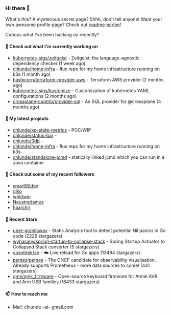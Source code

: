 ### Hi there 👋

What's this? A mysterious secret page? Shhh, don't tell anyone!
Want your own awesome profile page? Check out [readme-scribe](https://github.com/muesli/readme-scribe)!

Curious what I've been hacking on recently?

#### 👷 Check out what I'm currently working on

- [kubernetes-sigs/zeitgeist](https://github.com/kubernetes-sigs/zeitgeist) - Zeitgeist: the language-agnostic dependency checker (1 week ago)
- [chlunde/home-infra](https://github.com/chlunde/home-infra) - flux repo for my home infrastructure running on k3s  (1 month ago)
- [hashicorp/terraform-provider-aws](https://github.com/hashicorp/terraform-provider-aws) - Terraform AWS provider (2 months ago)
- [kubernetes-sigs/kustomize](https://github.com/kubernetes-sigs/kustomize) - Customization of kubernetes YAML configurations (2 months ago)
- [crossplane-contrib/provider-sql](https://github.com/crossplane-contrib/provider-sql) - An SQL provider for @crossplane (4 months ago)

#### 🌱 My latest projects

- [chlunde/xp-state-metrics](https://github.com/chlunde/xp-state-metrics) - POC/WIP
- [chlunde/status-bar](https://github.com/chlunde/status-bar) - 
- [chlunde/3dp](https://github.com/chlunde/3dp) - 
- [chlunde/home-infra](https://github.com/chlunde/home-infra) - flux repo for my home infrastructure running on k3s 
- [chlunde/standalone-jcmd](https://github.com/chlunde/standalone-jcmd) - statically linked jcmd which you can run in a Java container



#### 👯 Check out some of my recent followers

- [smart92dev](https://github.com/smart92dev)
- [giko](https://github.com/giko)
- [whirlwin](https://github.com/whirlwin)
- [Neustradamus](https://github.com/Neustradamus)
- [haarchri](https://github.com/haarchri)

#### 🌟 Recent Stars

- [uber-go/nilaway](https://github.com/uber-go/nilaway) - Static Analysis tool to detect potential Nil panics in Go code (2225 stargazers)
- [wyhasany/spring-startup-to-collapse-stack](https://github.com/wyhasany/spring-startup-to-collapse-stack) - Spring Startup Actuator to Collapsed Stack converter (5 stargazers)
- [cosmtrek/air](https://github.com/cosmtrek/air) - ☁️ Live reload for Go apps (13494 stargazers)
- [perses/perses](https://github.com/perses/perses) - The CNCF candidate for observability visualisation. Already supports Prometheus - more data sources to come! (441 stargazers)
- [qmk/qmk_firmware](https://github.com/qmk/qmk_firmware) - Open-source keyboard firmware for Atmel AVR and Arm USB families (16433 stargazers)

#### 📫 How to reach me

- Mail: chlunde -at- gmail.com
